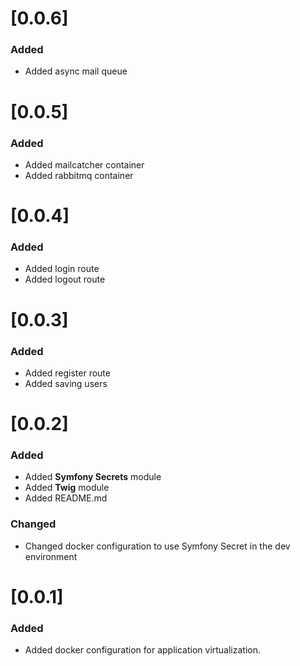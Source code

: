 # [0.0.6]
### Added
- Added async mail queue

# [0.0.5]
### Added
- Added mailcatcher container
- Added rabbitmq container

# [0.0.4]
### Added
- Added login route
- Added logout route

# [0.0.3]
### Added
- Added register route
- Added saving users

# [0.0.2]
### Added
- Added **Symfony Secrets** module
- Added **Twig** module
- Added README.md
### Changed
- Changed docker configuration to use Symfony Secret in the dev environment

# [0.0.1]
### Added
- Added docker configuration for application virtualization.